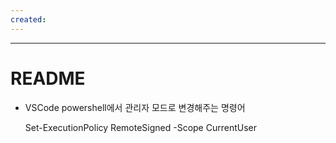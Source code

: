 ```yaml
---
created:
---
```

---
# **README**


- VSCode powershell에서 관리자 모드로 변경해주는 명령어
	  
	Set-ExecutionPolicy RemoteSigned -Scope CurrentUser

